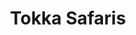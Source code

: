 ---
title: Tokka Safaris
snowmobile: ye
husky: ei
reindeer: ei
dhski: ei
xcski: ei
icefishing: ei
palju: ye
ruka: ei
levi: ye
yllas: ei
syote: ei
pyha: ei
saariselka: ei
slug: https://www.tokkasafaris.fi/
hinta: 2€
update: 2022-01-15-13:08
products: Vuokraus, Safari
---